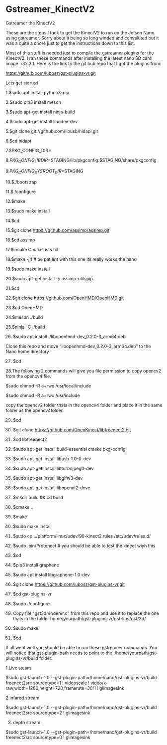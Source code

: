 # Gstreamer_KinectV2
 Gstreamer the KinectV2
 
 These are the steps I took to get the KinectV2 to run on the Jetson Nano using gstreamer.
Sorry about it being so long winded and convaluted but it was a quite a chore just to get the instructions down to this list.

Most of this stuff is needed just to compile the gstreamer plugins for the KinectV2.
I ran these commands after installing the latest nano SD card image :r32.3.1.
Here is the link to the git hub repo that I got the plugins from:

 https://github.com/lubosz/gst-plugins-vr.git



Lets get started

1.$sudo apt install python3-pip

2.$sudo pip3 install meson

3.$sudo apt-get install ninja-build

4.$sudo apt-get install libudev-dev

5.$git clone git://github.com/libusb/hidapi.git

6.$cd hidapi

7.$PKG_CONFIG_DIR=
  
8.$PKG_CONFIG_LIBDIR=$STAGING/lib/pkgconfig:$STAGING/share/pkgconfig

9.$PKG_CONFIG_SYSROOT_DIR=$STAGING 

10.$./bootstrap

11.$./configure

12.$make

13.$sudo make install

14.$cd

15.$git clone https://github.com/assimp/assimp.git

16.$cd assimp

17.$cmake CmakeLists.txt

18.$make -j4  # be patient with this one its  really works the nano

19.$sudo make install

20.$sudo apt-get install -y assimp-utilspip

21.$cd

22.$git clone https://github.com/OpenHMD/OpenHMD.git

23.$cd OpenHMD

24.$meson ./build

25.$ninja -C ./build

26. $sudo apt install ./libopenhmd-dev_0.2.0-3_arm64.deb 

Clone this repo and move “libopenhmd-dev_0.2.0-3_arm64.deb”
to the Nano home directory

27. $cd
   

28.The following 2 commands will give you file permission to copy opencv2 from the opencv4 file.

   $sudo chmod -R a+rwx /usr/local/include

   $sudo chmod -R a+rwx /usr/include

  copy the opencv2 folder thats in the opencv4 folder
  and place it in the same folder as the opencv4folder. 

29. $cd

30. $git clone https://github.com/OpenKinect/libfreenect2.git

31. $cd libfreenect2

32. $sudo apt-get install build-essential cmake pkg-config

33. $sudo apt-get install libusb-1.0-0-dev

34. $sudo apt-get install libturbojpeg0-dev

35. $sudo apt-get install libglfw3-dev

36. $sudo apt-get install libopenni2-devc

37. $mkdir build && cd build 

38. $cmake .. 

39. $make

40. $sudo make install

41. $sudo cp ../platform/linux/udev/90-kinect2.rules /etc/udev/rules.d/

42. $sudo .bin/Protonect # you should be able to test the kinect wiyh this

43. $cd


44. $pip3 install graphene

45. $sudo apt install libgraphene-1.0-dev


46.  $git clone https://github.com/lubosz/gst-plugins-vr.git


47. $cd gst-plugins-vr

48. $sudo ./configure

49. Copy file "gst3drenderer.c" from this repo and use it to replace the one thats in the folder home/yourpath/gst-plugins-vr/gst-libs/gst/3d/

50. $sudo make

51. $cd


If all went well you should be able to run these gstreamer commands.
You will notice that gst-plugin-path needs to point to the :/home/yourpath/gst-plugins-vr/build folder.

1.Live steam

$sudo  gst-launch-1.0 --gst-plugin-path=/home/nano/gst-plugins-vr/build freenect2src sourcetype=1 ! videoscale ! video/x-raw,width=1280,height=720,framerate=30/1 ! glimagesink

2.infared stream

$sudo gst-launch-1.0 --gst-plugin-path=/home/nano/gst-plugins-vr/build freenect2src sourcetype=2 ! glimagesink



3. depth stream

$sudo gst-launch-1.0 --gst-plugin-path=/home/nano/gst-plugins-vr/build freenect2src sourcetype=0 ! glimagesink

